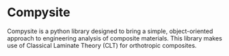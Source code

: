# Compysite
Compysite is a python library designed to bring a simple, object-oriented approach to engineering analysis of composite materials.  This library makes use of Classical Laminate Theory (CLT) for orthotropic composites. 
